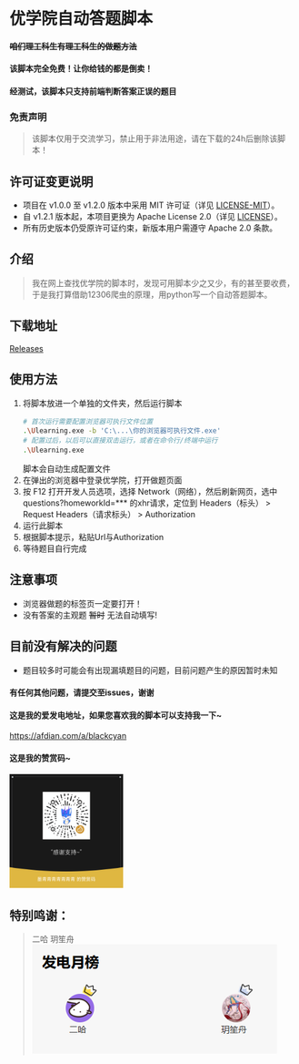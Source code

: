 # 优学院自动答题脚本  
#### ~~咱们理工科生有理工科生的做题方法~~  
#### 该脚本完全免费！让你给钱的都是倒卖！  
#### 经测试，该脚本只支持前端判断答案正误的题目  
### 免责声明
> 该脚本仅用于交流学习，禁止用于非法用途，请在下载的24h后删除该脚本！
## 许可证变更说明
- 项目在 v1.0.0 至 v1.2.0 版本中采用 MIT 许可证（详见 [LICENSE-MIT](LICENSE-MIT)）。
- 自 v1.2.1 版本起，本项目更换为 Apache License 2.0（详见 [LICENSE](LICENSE)）。
- 所有历史版本仍受原许可证约束，新版本用户需遵守 Apache 2.0 条款。
## 介绍
> 我在网上查找优学院的脚本时，发现可用脚本少之又少，有的甚至要收费，于是我打算借助12306爬虫的原理，用python写一个自动答题脚本。  
## 下载地址
[Releases](https://github.com/Black-Cyan/Ulearning/releases)  
## 使用方法  
1. 将脚本放进一个单独的文件夹，然后运行脚本
   ```bash
   # 首次运行需要配置浏览器可执行文件位置
   .\Ulearning.exe -b 'C:\...\你的浏览器可执行文件.exe'
   # 配置过后，以后可以直接双击运行，或者在命令行/终端中运行
   .\Ulearning.exe
   ```
   脚本会自动生成配置文件
2. 在弹出的浏览器中登录优学院，打开做题页面  
3. 按 F12 打开开发人员选项，选择 Network（网络），然后刷新网页，选中 questions?homeworkId=*** 的xhr请求，定位到 Headers（标头） > Request Headers（请求标头） > Authorization
4. 运行此脚本
5. 根据脚本提示，粘贴Url与Authorization
6. 等待题目自行完成  
## 注意事项
- 浏览器做题的标签页一定要打开！
- 没有答案的主观题 ~~暂时~~ 无法自动填写!
## 目前没有解决的问题
- 题目较多时可能会有出现漏填题目的问题，目前问题产生的原因暂时未知
#### 有任何其他问题，请提交至issues，谢谢
#### 这是我的爱发电地址，如果您喜欢我的脚本可以支持我一下~
https://afdian.com/a/blackcyan  
#### 这是我的赞赏码~
<img src="https://github.com/Black-Cyan/Black-Cyan/blob/main/%E8%B5%9E%E8%B5%8F%E7%A0%81.png" width="200" height="200" alt="赞赏码">

## 特别鸣谢：  
> 二哈 玥笙舟  
> ![img.png](img.png)
